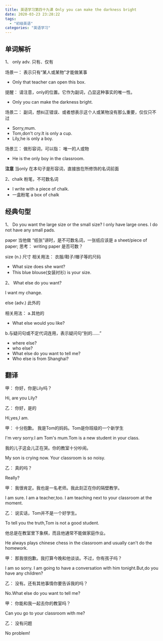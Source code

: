 ```yaml
---
title: 英语学习第四十九课 Only you can make the darkness bright
date: 2020-03-23 23:28:22
tags: 
  - "初级英语"
categories: "英语学习"
---
```


## 单词解析

1、 only adv. 只有、仅有

场景一： 表示只有“某人或某物”才能做某事

- Only that teacher can open this box.

提醒： 请注意，only的位置。它作为副词，凸显这种事实的唯一性。

- Only you can make the darkness bright.

场景二： 副词，想纠正错误、或者想表示这个人或某物没有那么重要，仅仅只不过

- Sorry,mum.
- Tom,don't cry.It is only a cup.
- Lily,he is only a boy.

场景三： 做形容词，可以指： 唯一的人或物

- He is the only boy in the classroom.

**注意** 当only 在本句子是形容词，直接放在所修饰的名词前面

2、chalk 粉笔，不可数名词

- I write with a piece of chalk.
- 一盒粉笔 a box of chalk

## 经典句型

1、 Do you want the large size or the small size?
 I only have large ones.
 I do not have any small pads.

paper
当他做 “纸张”讲时，是不可数名词，一张纸应该是 a sheet/piece of paper;
思考： writing paper 是否可数？

size (n.) 尺寸
相关用法：
衣服/鞋子/帽子等的尺码

- What size does she want?
- This blue blouse(女装衬衫) is your size.

2、 What else do you want?

I want my change.

else (adv.) 此外的

相关用法：
a.其他的

- What else would you like?

b.与疑问句或不定代词连用，表示疑问句“别的……”

- where else?
- who else?
- What else do you want to tell me?
- Who else is from Shanghai?

## 翻译

甲： 你好，你是Lily吗？

Hi, are you Lily?

乙： 你好，是的

Hi,yes,I am.

甲： 十分抱歉。 我是Tom的妈妈。Tom是你班级的一个新学生

I'm  very sorry.I am Tom's mum.Tom is a new student in your class.

我的儿子这会儿正在哭。你的教室十分吵闹。

My son is crying now. Your classroom is so noisy.

乙： 真的吗？

Really?

甲： 我很肯定。我也是一名老师。我此刻正在你的隔壁教学。

I am sure. I am a teacher,too. I am teaching next to your classroom at the moment.

乙： 说实话，Tom并不是一个好学生。

To tell you the truth,Tom is not a good student.

他总是在教室里下象棋，而且他通常不能做家庭作业。

He always plays chinese chess in the classroom and usually can't do the homework.

甲： 那我很抱歉。我打算今晚和他谈谈。不过，你有孩子吗？

I am so sorry. I am going to have a conversation with him tonight.But,do you have any  children?

乙： 没有。还有其他事情你要告诉我的吗？

No.What else do you want to tell me?

甲： 你能和我一起去你的教室吗？

Can you go to your classroom with me?

乙： 没有问题

No problem!





